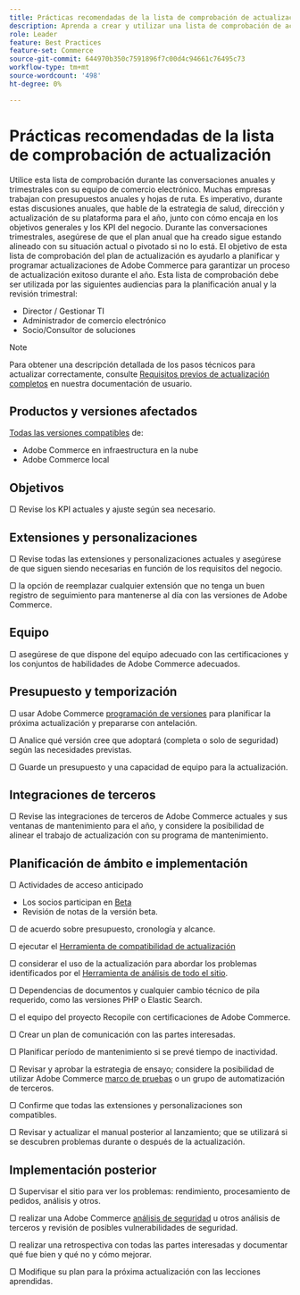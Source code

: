 ```yaml
---
title: Prácticas recomendadas de la lista de comprobación de actualización
description: Aprenda a crear y utilizar una lista de comprobación de actualización para planificar su estrategia de actualización de Adobe Commerce y Magento Open Source.
role: Leader
feature: Best Practices
feature-set: Commerce
source-git-commit: 644970b350c7591896f7c00d4c94661c76495c73
workflow-type: tm+mt
source-wordcount: '498'
ht-degree: 0%

---
```



# Prácticas recomendadas de la lista de comprobación de actualización

Utilice esta lista de comprobación durante las conversaciones anuales y trimestrales con su equipo de comercio electrónico. Muchas empresas trabajan con presupuestos anuales y hojas de ruta. Es imperativo, durante estas discusiones anuales, que hable de la estrategia de salud, dirección y actualización de su plataforma para el año, junto con cómo encaja en los objetivos generales y los KPI del negocio. Durante las conversaciones trimestrales, asegúrese de que el plan anual que ha creado sigue estando alineado con su situación actual o pivotado si no lo está. El objetivo de esta lista de comprobación del plan de actualización es ayudarlo a planificar y programar actualizaciones de Adobe Commerce para garantizar un proceso de actualización exitoso durante el año. Esta lista de comprobación debe ser utilizada por las siguientes audiencias para la planificación anual y la revisión trimestral:

- Director / Gestionar TI
- Administrador de comercio electrónico
- Socio/Consultor de soluciones

>[!NOTE]
>
>Para obtener una descripción detallada de los pasos técnicos para actualizar correctamente, consulte [Requisitos previos de actualización completos](../../../upgrade/prepare/prerequisites.md) en nuestra documentación de usuario.

## Productos y versiones afectados

[Todas las versiones compatibles](../../../release/versions.md) de:

- Adobe Commerce en infraestructura en la nube
- Adobe Commerce local

## Objetivos

▢ Revise los KPI actuales y ajuste según sea necesario.

## Extensiones y personalizaciones

▢ Revise todas las extensiones y personalizaciones actuales y asegúrese de que siguen siendo necesarias en función de los requisitos del negocio.

▢ la opción de reemplazar cualquier extensión que no tenga un buen registro de seguimiento para mantenerse al día con las versiones de Adobe Commerce.

## Equipo

▢ asegúrese de que dispone del equipo adecuado con las certificaciones y los conjuntos de habilidades de Adobe Commerce adecuados.

## Presupuesto y temporización

▢ usar Adobe Commerce [programación de versiones](../../../release/schedule.md) para planificar la próxima actualización y prepararse con antelación.

▢ Analice qué versión cree que adoptará (completa o solo de seguridad) según las necesidades previstas.

▢ Guarde un presupuesto y una capacidad de equipo para la actualización.

## Integraciones de terceros

▢ Revise las integraciones de terceros de Adobe Commerce actuales y sus ventanas de mantenimiento para el año, y considere la posibilidad de alinear el trabajo de actualización con su programa de mantenimiento.

## Planificación de ámbito e implementación

▢ Actividades de acceso anticipado

- Los socios participan en [Beta](../../../release/beta-program.md)
- Revisión de notas de la versión beta.

▢ de acuerdo sobre presupuesto, cronología y alcance.

▢ ejecutar el [Herramienta de compatibilidad de actualización](../../../upgrade/upgrade-compatibility-tool/overview.md)

▢ considerar el uso de la actualización para abordar los problemas identificados por el [Herramienta de análisis de todo el sitio](../../../tools/site-wide-analysis-tool/intro.md).

▢ Dependencias de documentos y cualquier cambio técnico de pila requerido, como las versiones PHP o Elastic Search.

▢ el equipo del proyecto Recopile con certificaciones de Adobe Commerce.

▢ Crear un plan de comunicación con las partes interesadas.

▢ Planificar período de mantenimiento si se prevé tiempo de inactividad.

▢ Revisar y aprobar la estrategia de ensayo; considere la posibilidad de utilizar Adobe Commerce [marco de pruebas](https://developer.adobe.com/commerce/testing/) o un grupo de automatización de terceros.

▢ Confirme que todas las extensiones y personalizaciones son compatibles.

▢ Revisar y actualizar el manual posterior al lanzamiento; que se utilizará si se descubren problemas durante o después de la actualización.

## Implementación posterior

▢ Supervisar el sitio para ver los problemas: rendimiento, procesamiento de pedidos, análisis y otros.

▢ realizar una Adobe Commerce [análisis de seguridad](https://account.magento.com/scanner/dashboard/) u otros análisis de terceros y revisión de posibles vulnerabilidades de seguridad.

▢ realizar una retrospectiva con todas las partes interesadas y documentar qué fue bien y qué no y cómo mejorar.

▢ Modifique su plan para la próxima actualización con las lecciones aprendidas.

